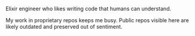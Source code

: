 Elixir engineer who likes writing code that humans can understand. 

My work in proprietary repos keeps me busy. Public repos visible here are likely outdated and preserved out of sentiment.
